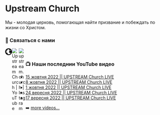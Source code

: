 # Upstream Church

Мы - молодая церковь, помогающая найти призвание и побеждать по жизни со Христом.

### 👥 Связаться с нами

[<img align="left" alt="upstream.life" width="22px" src="https://raw.githubusercontent.com/iconic/open-iconic/master/svg/globe.svg" />][website]
[<img align="left" alt="UpstreamChurch | YouTube" width="22px" src="https://cdn.jsdelivr.net/npm/simple-icons@v3/icons/youtube.svg" />][youtube]
[<img align="left" alt="upstream.church | Instagram" width="22px" src="https://cdn.jsdelivr.net/npm/simple-icons@v3/icons/instagram.svg" />][instagram]

<br />

### 📺 Наши последнии YouTube видео
<!-- YOUTUBE:START -->
- [15 жовтня 2022 || UPSTREAM Church LIVE](https://www.youtube.com/watch?v=C9c-r8crkUs)
- [8 жовтня 2022 || UPSTREAM Church LIVE](https://www.youtube.com/watch?v=45JoT-h3TPc)
- [1 жовтня 2022 || UPSTREAM Church LIVE](https://www.youtube.com/watch?v=h4H28KinfZ4)
- [24 вересня 2022 || UPSTREAM Church LIVE](https://www.youtube.com/watch?v=e4pbHHgwfqU)
- [17 вересня 2022 || UPSTREAM Church LIVE](https://www.youtube.com/watch?v=Ojc-ayrZ2uE)
<!-- YOUTUBE:END -->

➡️ [more videos...](https://youtube.com/UpstreamChurch)

[website]: https://upstream.life/
[youtube]: https://youtube.com/UpstreamChurch
[instagram]: https://www.instagram.com/upstream.church
